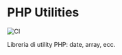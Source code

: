 # PHP Utilities
![CI](https://github.com/fabmesto/phputilities/actions/workflows/ci.yml/badge.svg?branch=main)

Libreria di utility PHP: date, array, ecc.


